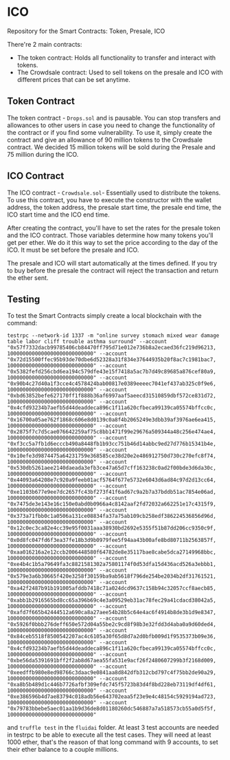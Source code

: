 # ICO
Repository for the Smart Contracts: Token, Presale, ICO

There're 2 main contracts:
- The token contract: Holds all functionality to transfer and interact with tokens.
- The Crowdsale contract: Used to sell tokens on the presale and ICO with different prices that can be set anytime.

## Token Contract
The token contract - `Drops.sol` and is pausable. You can stop transfers and allowances to other users in case you need to change the functionality of the contract or if you find some vulnerability. To use it, simply create the contract and give an allowance of 90 million tokens to the Crowdsale contract. We decided 15 million tokens will be sold during the Presale and 75 million during the ICO.

## ICO Contract
The ICO contract - `Crowdsale.sol`- Essentially used to distribute the tokens. To use this contract, you have to execute the constructor with the wallet address, the token address, the presale start time, the presale end time, the ICO start time and the ICO end time.

After creating the contract, you'll have to set the rates for the presale token and the ICO contract. Those variables determine how many tokens you'll get per ether. We do it this way to set the price according to the day of the ICO. It must be set before the presale and ICO.

The presale and ICO will start automatically at the times defined. If you try to buy before the presale the contract will reject the transaction and return the ether sent.

## Testing
To test the Smart Contracts simply create a local blockchain with the command:
```
testrpc --network-id 1337 -m "online survey stomach mixed wear damage table labor cliff trouble asthma surround" --account "0x57f7332dacb99785406cb84470ff795d71e012e736b8a2ecaed36fc219d96213, 1000000000000000000000000000" --account "0x72d15500ffec95b93de70dbe6d52328a31f834e37644935b20f8ac7c1981bac7, 1000000000000000000000000000" --account "0x5382fefd256cbd6ea194c579dfe43e15f7418a5ac7b7d49c89685a876cef80a9, 1000000000000000000000000000" --account "0x90b4c27d40a1f3cce4c4578424bab00817e0389eeeec7041ef437ab325c0f9e6, 1000000000000000000000000000" --account "0xbd63852befe627170ff1f888b36af6997aaf5aeecd31510859dbf572ce831d72, 1000000000000000000000000000" --account "0x4cfd93234b7aefb5d44deaddeca896c1f11a620cfbeca99139ca05574bffcc0c, 1000000000000000000000000000" --account "0x16700a05ae762f1868c606e8d0139c0a8f4b2065249e3dbb39af3976ae6ea415, 1000000000000000000000000000" --account "0x2875f7c7d5cae076642259af75c8bb1471f99e29676a509344a48c256e474ae4, 1000000000000000000000000000" --account "0xf3cc5a7fb1d6ecccb490a8448fb1b93cc751b46d14abbc9ed27d776b15341b4e, 1000000000000000000000000000" --account "0x10efe3d9874475a64231759e368585ce38d20e2e486912750d730c270efc8f74, 1000000000000000000000000000" --account "0x530db5261aee2140daeada3efb3ce47a65d7cff163238c0ad2f00bde3d6da30c, 1000000000000000000000000000" --account "0x44093a64208e7c920a9feeb01acf5764f677e5732e6043d6ad84c97d2d13cc64, 1000000000000000000000000000" --account "0xe1103b677e9ee7dc2657fc43bf273f41f6ad67c9a2b7a37bddb51ac7854e06ad, 1000000000000000000000000000" --account "0x7475de3e143e16c150e0abd0b0966a4c8142aaf2fd72032a662251e17c4315f9, 1000000000000000000000000000" --account "0x373a71fbb0c1a0506a131ce08834fa37a75ab109cb258edf386224536856d96d, 1000000000000000000000000000" --account "0x12c0ec3ca82e4cc39e95f0031aaa38930bd2692e5355f51b87dd206cc9350c9f, 1000000000000000000000000000" --account "0x0d8fc047fd6f3ea37fe18b3d9b0979fee5f94aa43b00afe8bd80711b2563857f, 1000000000000000000000000000" --account "0xaa016216a2e12ccb2006448580f64782de8e35117bae8cabe5dca27149968bbc, 1000000000000000000000000000" --account "0xe4b4c1b5a79649fa3c8821581302a75801174f0d53dfa15d436acd526a3ebbb1, 1000000000000000000000000000" --account "0x579e3a6b30665f420e3258f30159ba9ab5618f796de254be2034b2df31761521, 1000000000000000000000000000" --account "0xa42f2487b91b191005afddb7418c71a024dcd9637c158b94c32057ccf8aecb85, 1000000000000000000000000000" --account "0xabb1b2916565bd8cc65a396b69c4e3a09529eb31ac78fec29a41cdacd38042a5, 1000000000000000000000000000" --account "0xafd7f665b42444512a690ca8a27aee54b28b5c64e4ac6f4914b8de3b1d9e8347, 1000000000000000000000000000" --account "0x5926f0bbb276deff650e572d04a55be2c9cd8f98b3e32fdd3d4aba0a9d60ded4, 1000000000000000000000000000" --account "0x84ceb5518f8500542207ac4c6105a30f65d8d7a2d0bfb009d1f9535373b09e36, 1000000000000000000000000000" --account "0x4cfd93234b7aefb5d44deaddeca896c1f11a620cfbeca99139ca05574bffcc0c, 1000000000000000000000000000" --account "0xbe56da5391691bff2f2ab8d67aea55fa531e9acf26f2480607299b3f2168d009, 1000000000000000000000000000" --account "0xeedffb980e8ed98766c3daac9e0841aa8d842dfb312cbd797c4f75bb2de90a29, 1000000000000000000000000000" --account "0xa8b5b489d1c446b7726afbf309efdc745f5723b83d4f8bd228eb73119df4df61, 1000000000000000000000000000" --account "0xe386596b4d7ae83794c018adb56e643702eaa5f23e9e4c48154c5929194ad723, 1000000000000000000000000000" --account "0x79783bbebe5aec01aa1b9d36de8d01180260dc546887a7a518573cb55a0d5f5f, 1000000000000000000000000000"
```

and `truffle test` in the `fluidai` folder. At least 3 test accounts are needed in testrpc to be able to execute all the test cases. They will need at least 1000 ether, that's
the reason of that long command with 9 accounts, to set their ether balance to a couple millions.
